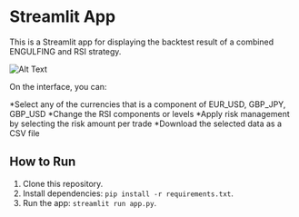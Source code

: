 # Streamlit App

This is a Streamlit app for displaying the backtest result of a combined ENGULFING and RSI strategy. 

![Alt Text](https://github.com/Anyaoma/Backtest_Analysis_Using_StreamLit_App/Image/streamlit_interface.png?raw=true)


On the interface, you can:

*Select any of the currencies that is a component of EUR_USD, GBP_JPY, GBP_USD
*Change the RSI components or levels
*Apply risk management by selecting the risk amount per trade
*Download the selected data as a CSV file

## How to Run
1. Clone this repository.
2. Install dependencies: `pip install -r requirements.txt`.
3. Run the app: `streamlit run app.py`.
